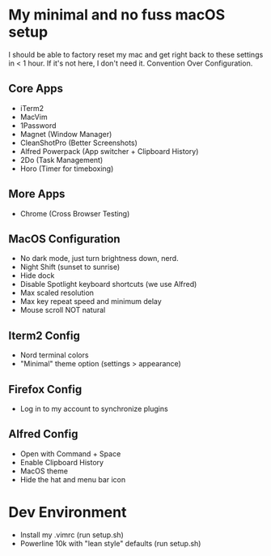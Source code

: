 # My minimal and no fuss macOS setup

I should be able to factory reset my mac and get right back to these settings in < 1 hour.
If it's not here, I don't need it. 
Convention Over Configuration.

## Core Apps
- iTerm2
- MacVim
- 1Password 
- Magnet (Window Manager)
- CleanShotPro (Better Screenshots)
- Alfred Powerpack (App switcher + Clipboard History)
- 2Do (Task Management)
- Horo (Timer for timeboxing)

## More Apps
- Chrome (Cross Browser Testing)

## MacOS Configuration
- No dark mode, just turn brightness down, nerd.
- Night Shift (sunset to sunrise)
- Hide dock
- Disable Spotlight keyboard shortcuts (we use Alfred)
- Max scaled resolution
- Max key repeat speed and minimum delay
- Mouse scroll NOT natural

## Iterm2 Config
- Nord terminal colors 
- "Minimal" theme option (settings > appearance)

## Firefox Config
- Log in to my account to synchronize plugins

## Alfred Config
- Open with Command + Space
- Enable Clipboard History
- MacOS theme 
- Hide the hat and menu bar icon

# Dev Environment 
- Install my .vimrc (run setup.sh)
- Powerline 10k with "lean style" defaults (run setup.sh)
